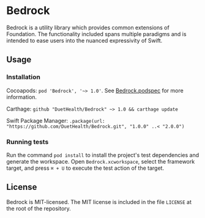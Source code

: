 # Bedrock

Bedrock is a utility library which provides common extensions of Foundation. The functionality included spans multiple paradigms and is intended to ease users into the nuanced expressivity of Swift.

## Usage

### Installation

Cocoapods: `pod 'Bedrock', '~> 1.0'`. See [Bedrock.podspec](Bedrock.podspec) for more information.

Carthage: `github "DuetHealth/Bedrock" ~> 1.0 && carthage update`

Swift Package Manager: `.package(url: "https://github.com/DuetHealth/Bedrock.git", "1.0.0" ..< "2.0.0")`

### Running tests

Run the command `pod install` to install the project's test dependencies and generate the workspace. Open `Bedrock.xcworkspace`, select the framework target, and press `⌘ + U` to execute the test action of the target.

## License

Bedrock is MIT-licensed. The MIT license is included in the file `LICENSE` at the root of the repository.
